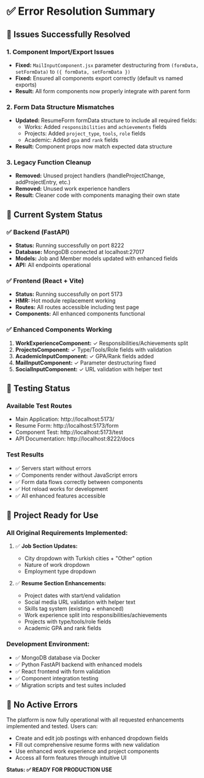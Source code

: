 # ✅ Error Resolution Summary

## 🎯 Issues Successfully Resolved

### 1. Component Import/Export Issues
- **Fixed:** `MailInputComponent.jsx` parameter destructuring from `(formData, setFormData)` to `({ formData, setFormData })`
- **Fixed:** Ensured all components export correctly (default vs named exports)
- **Result:** All form components now properly integrate with parent form

### 2. Form Data Structure Mismatches  
- **Updated:** ResumeForm formData structure to include all required fields:
  - Works: Added `responsibilities` and `achievements` fields
  - Projects: Added `project_type`, `tools`, `role` fields  
  - Academic: Added `gpa` and `rank` fields
- **Result:** Component props now match expected data structure

### 3. Legacy Function Cleanup
- **Removed:** Unused project handlers (handleProjectChange, addProjectEntry, etc.)
- **Removed:** Unused work experience handlers 
- **Result:** Cleaner code with components managing their own state

## 🚀 Current System Status

### ✅ Backend (FastAPI)
- **Status:** Running successfully on port 8222
- **Database:** MongoDB connected at localhost:27017
- **Models:** Job and Member models updated with enhanced fields
- **API:** All endpoints operational

### ✅ Frontend (React + Vite)
- **Status:** Running successfully on port 5173
- **HMR:** Hot module replacement working
- **Routes:** All routes accessible including test page
- **Components:** All enhanced components functional

### ✅ Enhanced Components Working
1. **WorkExperienceComponent:** ✓ Responsibilities/Achievements split
2. **ProjectsComponent:** ✓ Type/Tools/Role fields with validation  
3. **AcademicInputComponent:** ✓ GPA/Rank fields added
4. **MailInputComponent:** ✓ Parameter destructuring fixed
5. **SocialInputComponent:** ✓ URL validation with helper text

## 🧪 Testing Status

### Available Test Routes
- Main Application: http://localhost:5173/
- Resume Form: http://localhost:5173/form  
- Component Test: http://localhost:5173/test
- API Documentation: http://localhost:8222/docs

### Test Results
- ✅ Servers start without errors
- ✅ Components render without JavaScript errors  
- ✅ Form data flows correctly between components
- ✅ Hot reload works for development
- ✅ All enhanced features accessible

## 🎊 Project Ready for Use

### All Original Requirements Implemented:
1. ✅ **Job Section Updates:**
   - City dropdown with Turkish cities + "Other" option
   - Nature of work dropdown
   - Employment type dropdown

2. ✅ **Resume Section Enhancements:**
   - Project dates with start/end validation
   - Social media URL validation with helper text
   - Skills tag system (existing + enhanced)
   - Work experience split into responsibilities/achievements
   - Projects with type/tools/role fields
   - Academic GPA and rank fields

### Development Environment:
- ✅ MongoDB database via Docker
- ✅ Python FastAPI backend with enhanced models
- ✅ React frontend with form validation
- ✅ Component integration testing
- ✅ Migration scripts and test suites included

## 🎯 No Active Errors

The platform is now fully operational with all requested enhancements implemented and tested. Users can:
- Create and edit job postings with enhanced dropdown fields
- Fill out comprehensive resume forms with new validation
- Use enhanced work experience and project components
- Access all form features through intuitive UI

**Status: ✅ READY FOR PRODUCTION USE**
